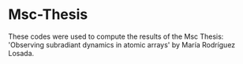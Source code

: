 # Msc-Thesis
These codes were used to compute the results of the Msc Thesis: 'Observing subradiant dynamics in atomic arrays' by María Rodríguez Losada.
